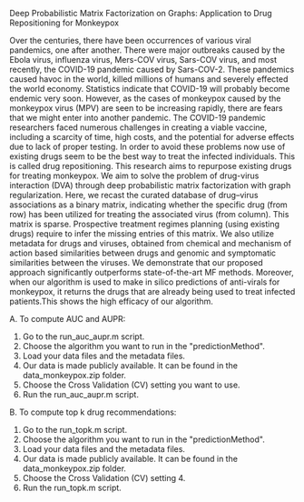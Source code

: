 Deep Probabilistic Matrix Factorization on Graphs: Application to Drug Repositioning for Monkeypox

Over the centuries, there have been occurrences of various viral pandemics, one after another. There were major outbreaks caused by the Ebola virus, influenza virus, Mers-COV virus, Sars-COV virus, and most recently, the COVID-19 pandemic caused by Sars-COV-2. These pandemics caused havoc in the world, killed millions of humans and severely effected the world economy. Statistics indicate that COVID-19 will probably become endemic very soon. However, as the cases of monkeypox caused by the monkeypox virus (MPV) are seen to be increasing rapidly, there are fears that we might enter into another pandemic. The COVID-19 pandemic researchers faced numerous challenges in creating a viable vaccine, including a scarcity of time, high costs, and the potential for adverse effects due to lack of proper testing. In order to avoid these problems now use of existing drugs seem to be the best way to treat the infected individuals. This is called drug repositioning. This research aims to repurpose existing drugs for treating monkeypox. We aim to solve the problem of drug-virus interaction (DVA) through deep probabilistic matrix factorization with graph regularization. Here, we recast the curated database of drug–virus associations as a binary matrix, indicating whether the specific drug (from row) has been utilized for treating the associated virus (from column). This matrix is sparse. Prospective treatment regimes planning (using existing drugs) require to infer the missing entries of this matrix. We also utilize metadata for drugs and viruses, obtained from chemical and mechanism of action based similarities between drugs and genomic and symptomatic similarities between the viruses. We demonstrate that our proposed approach significantly outperforms state-of-the-art MF methods. Moreover, when our algorithm is used to make in silico predictions of anti-virals for monkeypox, it returns the drugs that are already being used to treat infected patients.This shows the high efficacy of our algorithm.

A. To compute AUC and AUPR:
1. Go to the run_auc_aupr.m script.
2. Choose the algorithm you want to run in the "predictionMethod".
3. Load your data files and the metadata files.
4. Our data is made publicly available. It can be found in the data_monkeypox.zip folder.
5. Choose the Cross Validation (CV) setting you want to use.
6. Run the run_auc_aupr.m script.


B. To compute top k drug recommendations:
1. Go to the run_topk.m script.
2. Choose the algorithm you want to run in the "predictionMethod".
3. Load your data files and the metadata files.
4. Our data is made publicly available. It can be found in the data_monkeypox.zip folder.
5. Choose the Cross Validation (CV) setting 4.
6. Run the run_topk.m script. 
